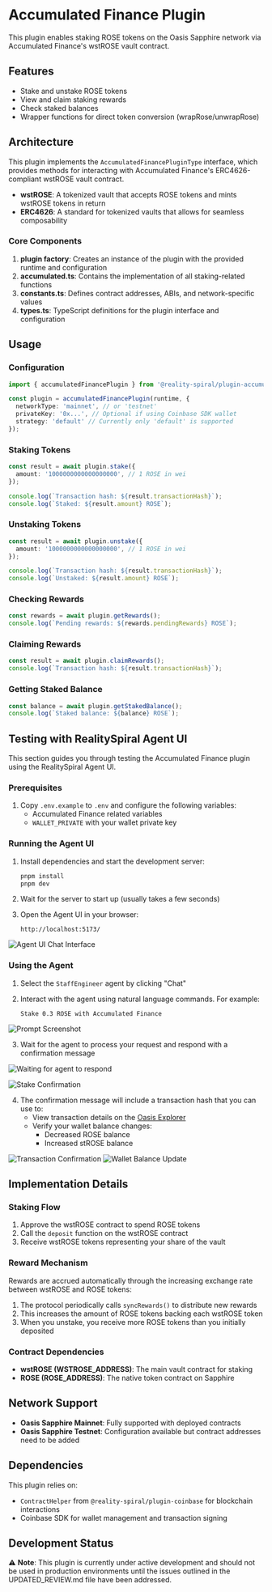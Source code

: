 # Accumulated Finance Plugin

This plugin enables staking ROSE tokens on the Oasis Sapphire network via Accumulated Finance's wstROSE vault contract.

## Features

- Stake and unstake ROSE tokens
- View and claim staking rewards
- Check staked balances
- Wrapper functions for direct token conversion (wrapRose/unwrapRose)

## Architecture

This plugin implements the `AccumulatedFinancePluginType` interface, which provides methods for interacting with Accumulated Finance's ERC4626-compliant wstROSE vault contract.

- **wstROSE**: A tokenized vault that accepts ROSE tokens and mints wstROSE tokens in return
- **ERC4626**: A standard for tokenized vaults that allows for seamless composability

### Core Components

1. **plugin factory**: Creates an instance of the plugin with the provided runtime and configuration
2. **accumulated.ts**: Contains the implementation of all staking-related functions
3. **constants.ts**: Defines contract addresses, ABIs, and network-specific values
4. **types.ts**: TypeScript definitions for the plugin interface and configuration

## Usage

### Configuration

```typescript
import { accumulatedFinancePlugin } from '@reality-spiral/plugin-accumulated-finance';

const plugin = accumulatedFinancePlugin(runtime, {
  networkType: 'mainnet', // or 'testnet'
  privateKey: '0x...', // Optional if using Coinbase SDK wallet
  strategy: 'default' // Currently only 'default' is supported
});
```

### Staking Tokens

```typescript
const result = await plugin.stake({
  amount: '1000000000000000000', // 1 ROSE in wei
});

console.log(`Transaction hash: ${result.transactionHash}`);
console.log(`Staked: ${result.amount} ROSE`);
```

### Unstaking Tokens

```typescript
const result = await plugin.unstake({
  amount: '1000000000000000000', // 1 ROSE in wei
});

console.log(`Transaction hash: ${result.transactionHash}`);
console.log(`Unstaked: ${result.amount} ROSE`);
```

### Checking Rewards

```typescript
const rewards = await plugin.getRewards();
console.log(`Pending rewards: ${rewards.pendingRewards} ROSE`);
```

### Claiming Rewards

```typescript
const result = await plugin.claimRewards();
console.log(`Transaction hash: ${result.transactionHash}`);
```

### Getting Staked Balance

```typescript
const balance = await plugin.getStakedBalance();
console.log(`Staked balance: ${balance} ROSE`);
```

## Testing with RealitySpiral Agent UI

This section guides you through testing the Accumulated Finance plugin using the RealitySpiral Agent UI.

### Prerequisites

1. Copy `.env.example` to `.env` and configure the following variables:
   - Accumulated Finance related variables
   - `WALLET_PRIVATE` with your wallet private key

### Running the Agent UI

1. Install dependencies and start the development server:
   ```bash
   pnpm install
   pnpm dev
   ```

2. Wait for the server to start up (usually takes a few seconds)

3. Open the Agent UI in your browser:
   ```
   http://localhost:5173/
   ```

![Agent UI Chat Interface](./docs/assets/agent-ui-chat.png)

### Using the Agent

1. Select the `StaffEngineer` agent by clicking "Chat"

2. Interact with the agent using natural language commands. For example:
   ```
   Stake 0.3 ROSE with Accumulated Finance
   ```

![Prompt Screenshot](./docs/assets/prompt.png)

3. Wait for the agent to process your request and respond with a confirmation message

![Waiting for agent to respond](./docs/assets/waiting-for-agent-to-respond.png)

![Stake Confirmation](./docs/assets/stake-confirmation.png)

4. The confirmation message will include a transaction hash that you can use to:
   - View transaction details on the [Oasis Explorer](https://explorer.oasis.io/)
   - Verify your wallet balance changes:
     - Decreased ROSE balance
     - Increased stROSE balance

![Transaction Confirmation](./docs/assets/transaction-confirmation.png)
![Wallet Balance Update](./docs/assets/wallet-balance-update.png)

## Implementation Details

### Staking Flow

1. Approve the wstROSE contract to spend ROSE tokens
2. Call the `deposit` function on the wstROSE contract
3. Receive wstROSE tokens representing your share of the vault

### Reward Mechanism

Rewards are accrued automatically through the increasing exchange rate between wstROSE and ROSE tokens:

1. The protocol periodically calls `syncRewards()` to distribute new rewards
2. This increases the amount of ROSE tokens backing each wstROSE token
3. When you unstake, you receive more ROSE tokens than you initially deposited

### Contract Dependencies

- **wstROSE (WSTROSE_ADDRESS)**: The main vault contract for staking
- **ROSE (ROSE_ADDRESS)**: The native token contract on Sapphire

## Network Support

- **Oasis Sapphire Mainnet**: Fully supported with deployed contracts
- **Oasis Sapphire Testnet**: Configuration available but contract addresses need to be added

## Dependencies

This plugin relies on:
- `ContractHelper` from `@reality-spiral/plugin-coinbase` for blockchain interactions
- Coinbase SDK for wallet management and transaction signing

## Development Status

⚠️ **Note**: This plugin is currently under active development and should not be used in production environments until the issues outlined in the UPDATED_REVIEW.md file have been addressed. 